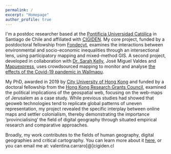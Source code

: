 ```yaml
---
permalink: /
excerpt: "Homepage"
author_profile: true
---
```


I'm a postdoc researcher based at the [Pontificia Universidad Católica](https://www.uc.cl/) in Santiago de Chile and affiliated with [CIGIDEN](http://www.cigiden.cl/en/home/). My core project, funded by a postdoctoral fellowship from [Fondecyt](https://www.conicyt.cl/fondecyt/), examines the interactions between environmental and socio-economic inequalities through an intersectional lens, using participatory mapping and mixed-method GIS. A second project, developed in collaboration with [Dr. Sarah Kelly](https://www.kellygeolab.com), José Miguel Valdes and [Mapuexpress](https://www.mapuexpress.org/), uses crowdsourced mapping to monitor and analyse [the effects of the Covid-19 pandemic in Wallmapu](https://www.mapuexpress.org/coronavirus/).

My PhD, awarded in 2019 by [City University of Hong Kong](https://www.cityu.edu.hk/) and funded by a doctoral fellowship from the [Hong Kong Research Grants Council](https://cerg1.ugc.edu.hk/hkpfs/index.html), examined the political implications of the geospatial web, focusing on the web-maps of Jerusalem as a case study. While previous studies had showed that geoweb technologies tend to replicate global patterns of uneven representation, my project revealed the specific interplay between online maps and settler colonialism, thereby demonstrating the importance ‘provincialising’ the field of digital geography through situated empirical research and comparative approaches.

Broadly, my work contributes to the fields of human geography, digital geographies and critical cartography. You can learn more about it [here](https://vcarraro.com//about), or you can email me at: valentina.carraro[@]cigiden.cl
